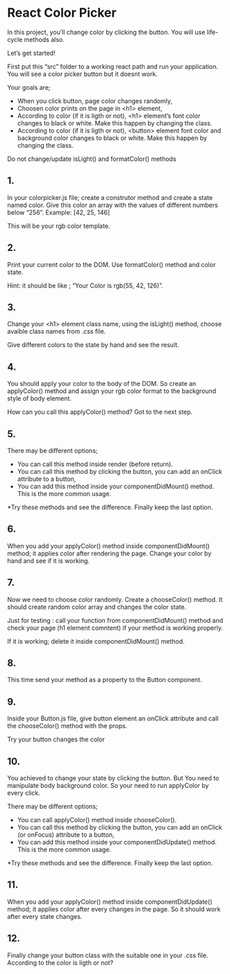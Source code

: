 # React Color Picker

In this project, you’ll change color by clicking the button. You will use life-cycle methods also.

Let’s get started!

First put this “src” folder to a working react path and run your application. You will see a color picker button but it doesnt work.

Your goals are;
- When you click button, page color changes randomly,
- Choosen color prints on the page in \<h1> element,
- According to color (if it is ligth or not), \<h1> element’s font color changes to black or white. Make this happen by changing the class.
- According to color (if it is ligth or not), \<button> element font color and background color changes to black or white. Make this happen by changing the class.

Do not change/update isLight() and formatColor() methods

## 1.
In your colorpicker.js file; create a construtor method and create a state named color. Give this color an array with the values of different numbers below “256”. Example: [42, 25, 146]

This will be your rgb color template.

## 2.
Print your current color to the DOM. Use formatColor() method and color state.

Hint: it should be like ; “Your Color is rgb(55, 42, 126)”.

## 3.
Change your \<h1> element class name, using the isLight() method, choose avaible class names from .css file.

Give different colors to the state by hand and see the result.

## 4.
You should apply your color to the body of the DOM. So create an applyColor() method and assign your rgb color format to the background style of body element.

How can you call this applyColor() method? Got to the next step.

## 5.
There may be different options;
- You can call this method inside render (before return).
- You can call this method by clicking the button, you can add an onClick attribute to a button,
- You can add this method inside your componentDidMount() method. This is the more common usage.

*Try these methods and see the difference. Finally keep the last option.

## 6.
When you add your applyColor() method inside componentDidMount() method; it applies color after rendering the page. Change your color by hand and see if it is working.

## 7.
Now we need to choose color randomly. Create a chooseColor() method. It should create random color array and changes the color state. 

Just for testing : call your function from componentDidMount() method and check your page (h1 element comntent) if your method is working properly.

If it is working; delete it inside componentDidMount() method.

## 8.
This time send your method as a property to the Button component.

## 9.
Inside your Button.js file, give button element an onClick attribute and call the chooseColor() method with the props.

Try your button changes the color 

## 10. 
You achieved to change your state by clicking the button. But You need to manipulate body background color. So your need to run applyColor by every click.

There may be different options;
- You can call applyColor() method inside chooseColor().
- You can call this method by clicking the button, you can add an onClick (or onFocus) attribute to a button,
- You can add this method inside your componentDidUpdate() method. This is the more common usage.

*Try these methods and see the difference. Finally keep the last option.

## 11.
When you add your applyColor() method inside componentDidUpdate() method; it applies color after every changes in the page. So it should work after every state changes.

## 12.
Finally change your button class with the suitable one in your .css file. According to the color is ligth or not?
